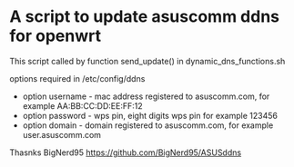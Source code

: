 # A script to update asuscomm ddns for openwrt

 This script called by function send_update() in dynamic_dns_functions.sh

 options required in /etc/config/ddns
 * option username - mac address registered to asuscomm.com, for example AA:BB:CC:DD:EE:FF:12
 * option password - wps pin, eight digits wps pin for example 123456
 * option domain   - domain registered to asuscomm.com, for example user.asuscomm.com

Thasnks BigNerd95 https://github.com/BigNerd95/ASUSddns
